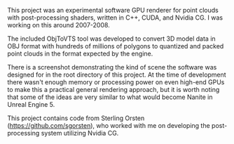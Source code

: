 This project was an experimental software GPU renderer for point clouds with post-processing shaders, written in C++, CUDA, and Nvidia CG. I was working on this around 2007-2008.

The included ObjToVTS tool was developed to convert 3D model data in OBJ format with hundreds of millions of polygons to quantized and packed point clouds in the format expected by the engine.

There is a screenshot demonstrating the kind of scene the software was designed for in the root directory of this project. At the time of development there wasn't enough memory or processing power on even high-end GPUs to make this a practical general rendering approach, but it is worth noting that some of the ideas are very similar to what would become Nanite in Unreal Engine 5.

This project contains code from Sterling Orsten (https://github.com/sgorsten), who worked with me on developing the post-processing system utilizing Nvidia CG.
